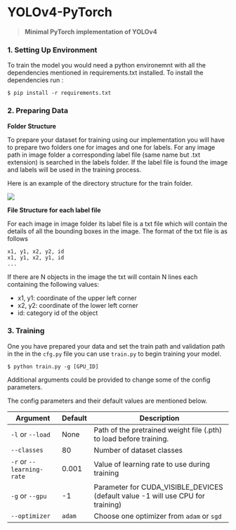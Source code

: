 # YOLOv4-PyTorch

> **Minimal PyTorch implementation of YOLOv4**

### 1. Setting Up Environment

To train the model you would need a python environemnt with all the dependencies mentioned in requirements.txt installed. 
To install the dependencies run :

```
$ pip install -r requirements.txt
```

### 2. Preparing Data

**Folder Structure**

To prepare your dataset for training using our implementation you will have to prepare two folders one for images and one for labels. For any image path in image folder a corresponding label file (same name but .txt extension) is searched in the labels folder. If the label file is found the image and labels will be used in the training process. 

Here is an example of the directory structure for the train folder. 

![](../image_assets/directory_structure.png)

**File Structure for each label file**

For each image in image folder its label file is a txt file which will contain the details of all the bounding boxes in the image. The format of the txt file is as follows 

```
x1, y1, x2, y2, id
x1, y1, x2, y1, id
...
```
If there are N objects in the image the txt will contain N lines each containing the following values:

* x1, y1: coordinate of the upper left corner
* x2, y2: coordinate of the lower left corner
* id: category id of the object




### 3. Training

One you have prepared your data and set the train path and validation path in the in the `cfg.py` file you can use `train.py` to begin training your model.

```
$ python train.py -g [GPU_ID]
```

Additional arguments could be provided to change some of the config parameters. 

The config parameters and their default values are mentioned below.

Argument|Default|Description
---|---|---
`-l` or `--load`|None|Path of the pretrained weight file (.pth) to load before training.
`--classes`|80|Number of dataset classes
`-r` or `--learning-rate`|0.001|Value of learning rate to use during training
`-g` or `--gpu`| -1 | Parameter for CUDA_VISIBLE_DEVICES (default value -1 will use CPU for training)
`--optimizer`| `adam` | Choose one optimizer from `adam` or `sgd`
